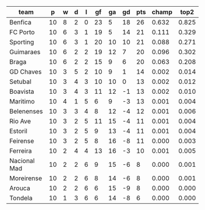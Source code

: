 |     team     | p  | w | d | l | gf | ga | gd | pts | champ | top2  | top3  | top4  |  5-7  | bot4  | bot3  | bot2  |
|--------------|----|---|---|---|----|----|----|-----|-------|-------|-------|-------|-------|-------|-------|-------|
| Benfica      | 10 | 8 | 2 | 0 | 23 |  5 | 18 |  26 | 0.632 | 0.825 | 0.921 | 0.965 | 0.033 | 0.000 | 0.000 | 0.000|
| FC Porto     | 10 | 6 | 3 | 1 | 19 |  5 | 14 |  21 | 0.111 | 0.329 | 0.538 | 0.703 | 0.233 | 0.001 | 0.001 | 0.001|
| Sporting     | 10 | 6 | 3 | 1 | 20 | 10 | 10 |  21 | 0.088 | 0.271 | 0.458 | 0.639 | 0.268 | 0.002 | 0.001 | 0.000|
| Guimaraes    | 10 | 6 | 2 | 2 | 19 | 12 |  7 |  20 | 0.096 | 0.302 | 0.508 | 0.678 | 0.241 | 0.002 | 0.001 | 0.000|
| Braga        | 10 | 6 | 2 | 2 | 15 |  9 |  6 |  20 | 0.063 | 0.208 | 0.379 | 0.552 | 0.320 | 0.005 | 0.002 | 0.001|
| GD Chaves    | 10 | 3 | 5 | 2 | 10 |  9 |  1 |  14 | 0.002 | 0.014 | 0.040 | 0.087 | 0.265 | 0.116 | 0.072 | 0.041|
| Setubal      | 10 | 3 | 4 | 3 | 10 | 10 |  0 |  13 | 0.002 | 0.012 | 0.033 | 0.073 | 0.254 | 0.134 | 0.087 | 0.047|
| Boavista     | 10 | 3 | 4 | 3 | 11 | 12 | -1 |  13 | 0.002 | 0.010 | 0.028 | 0.063 | 0.223 | 0.159 | 0.105 | 0.059|
| Maritimo     | 10 | 4 | 1 | 5 |  6 |  9 | -3 |  13 | 0.001 | 0.004 | 0.011 | 0.033 | 0.144 | 0.242 | 0.163 | 0.100|
| Belenenses   | 10 | 3 | 3 | 4 |  8 | 12 | -4 |  12 | 0.001 | 0.006 | 0.016 | 0.041 | 0.182 | 0.212 | 0.142 | 0.082|
| Rio Ave      | 10 | 3 | 2 | 5 | 11 | 15 | -4 |  11 | 0.001 | 0.004 | 0.015 | 0.035 | 0.170 | 0.228 | 0.155 | 0.088|
| Estoril      | 10 | 3 | 2 | 5 |  9 | 13 | -4 |  11 | 0.001 | 0.004 | 0.014 | 0.031 | 0.153 | 0.257 | 0.180 | 0.106|
| Feirense     | 10 | 3 | 2 | 5 |  8 | 16 | -8 |  11 | 0.000 | 0.003 | 0.011 | 0.026 | 0.115 | 0.315 | 0.227 | 0.144|
| Ferreira     | 10 | 2 | 4 | 4 | 13 | 16 | -3 |  10 | 0.001 | 0.005 | 0.019 | 0.048 | 0.198 | 0.191 | 0.130 | 0.078|
| Nacional Mad | 10 | 2 | 2 | 6 |  9 | 15 | -6 |   8 | 0.000 | 0.001 | 0.004 | 0.012 | 0.083 | 0.406 | 0.312 | 0.204|
| Moreirense   | 10 | 2 | 2 | 6 |  8 | 14 | -6 |   8 | 0.000 | 0.001 | 0.003 | 0.008 | 0.057 | 0.484 | 0.379 | 0.261|
| Arouca       | 10 | 2 | 2 | 6 |  6 | 15 | -9 |   8 | 0.000 | 0.000 | 0.001 | 0.003 | 0.035 | 0.596 | 0.490 | 0.359|
| Tondela      | 10 | 1 | 3 | 6 |  6 | 14 | -8 |   6 | 0.000 | 0.000 | 0.001 | 0.004 | 0.028 | 0.650 | 0.554 | 0.427|
